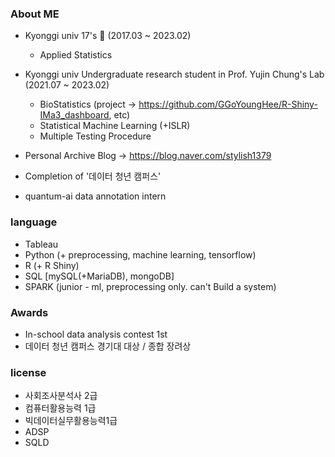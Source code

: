 ### About ME

- Kyonggi univ 17's 🏫 (2017.03 ~ 2023.02)
	- Applied Statistics

- Kyonggi univ Undergraduate research student in Prof. Yujin Chung's Lab (2021.07 ~ 2023.02)
	- BioStatistics (project -> https://github.com/GGoYoungHee/R-Shiny-IMa3_dashboard, etc)
	- Statistical Machine Learning (+ISLR)
	- Multiple Testing Procedure

- Personal Archive Blog -> https://blog.naver.com/stylish1379

- Completion of '데이터 청년 캠퍼스'

- quantum-ai data annotation intern

### language

- Tableau
- Python (+ preprocessing, machine learning, tensorflow)
- R (+ R Shiny)
- SQL [mySQL(+MariaDB), mongoDB]
- SPARK (junior - ml, preprocessing only. can't Build a system)

### Awards

- In-school data analysis contest 1st
- 데이터 청년 캠퍼스 경기대 대상 / 종합 장려상

### license

- 사회조사분석사 2급
- 컴퓨터활용능력 1급
- 빅데이터실무활용능력1급
- ADSP
- SQLD
